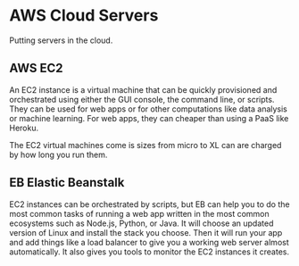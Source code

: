# AWS Cloud Servers

Putting servers in the cloud.

## AWS EC2

An EC2 instance is a virtual machine that can be quickly provisioned and orchestrated using either the GUI console, the command line, or scripts. They can be used for web apps or for other computations like data analysis or machine learning. For web apps, they can cheaper than using a PaaS like Heroku.

The EC2 virtual machines come is sizes from micro to XL can are charged by how long you run them. 

## EB Elastic Beanstalk

EC2 instances can be orchestrated by scripts, but EB can help you to do the most common tasks of running a web app written in the most common ecosystems such as Node.js, Python, or Java. It will choose an updated version of Linux and install the stack you choose. Then it will run your app and add things like a load balancer to give you a working web server almost automatically. It also gives you tools to monitor the EC2 instances it creates.
